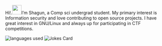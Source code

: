 Hi!.<img src="https://raw.githubusercontent.com/MartinHeinz/MartinHeinz/master/wave.gif" width="30px">I’m Shagun, a Comp sci undergrad student. My primary interest is Information security and love contributing to open source projects. I have great interest in GNU/Linux and always up for participating in CTF competitions.

![languages used](https://github-readme-stats.vercel.app/api/top-langs/?username=shagunattri&langs_count=5&layout=compact)
![Jokes Card](https://readme-jokes.vercel.app/api)
